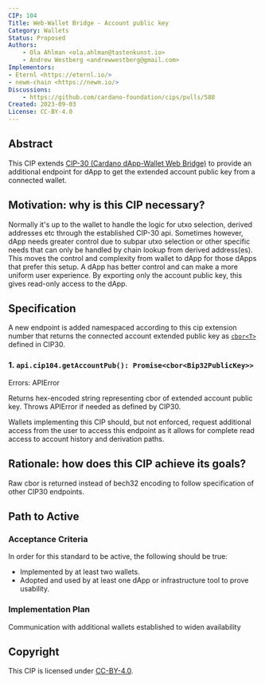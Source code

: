 ```yaml
---
CIP: 104
Title: Web-Wallet Bridge - Account public key
Category: Wallets
Status: Proposed
Authors:
    - Ola Ahlman <ola.ahlman@tastenkunst.io>
    - Andrew Westberg <andrewwestberg@gmail.com>
Implementors:
- Eternl <https://eternl.io/>
- newm-chain <https://newm.io/>
Discussions:
    - https://github.com/cardano-foundation/cips/pulls/588
Created: 2023-09-03
License: CC-BY-4.0
---
```


## Abstract
This CIP extends [CIP-30 (Cardano dApp-Wallet Web Bridge)](https://cips.cardano.org/cips/cip30/) to provide an additional endpoint for dApp to get the extended account public key from a connected wallet.

## Motivation: why is this CIP necessary?
Normally it's up to the wallet to handle the logic for utxo selection, derived addresses etc through the established CIP-30 api. Sometimes however, dApp needs greater control due to subpar utxo selection or other specific needs that can only be handled by chain lookup from derived address(es). This moves the control and complexity from wallet to dApp for those dApps that prefer this setup. A dApp has better control and can make a more uniform user experience. By exporting only the account public key, this gives read-only access to the dApp.

## Specification
A new endpoint is added namespaced according to this cip extension number that returns the connected account extended public key as [`cbor<T>`](https://cips.cardano.org/cips/cip30/#cbort) defined in CIP30.

### 1. `api.cip104.getAccountPub(): Promise<cbor<Bip32PublicKey>>`

Errors: APIError

Returns hex-encoded string representing cbor of extended account public key. Throws APIError if needed as defined by CIP30.

Wallets implementing this CIP should, but not enforced, request additional access from the user to access this endpoint as it allows for complete read access to account history and derivation paths.

## Rationale: how does this CIP achieve its goals?
Raw cbor is returned instead of bech32 encoding to follow specification of other CIP30 endpoints.

## Path to Active

### Acceptance Criteria
In order for this standard to be active, the following should be true:
 - Implemented by at least two wallets.
 - Adopted and used by at least one dApp or infrastructure tool to prove usability.

### Implementation Plan
Communication with additional wallets established to widen availability

## Copyright
This CIP is licensed under [CC-BY-4.0](https://creativecommons.org/licenses/by/4.0/legalcode).

